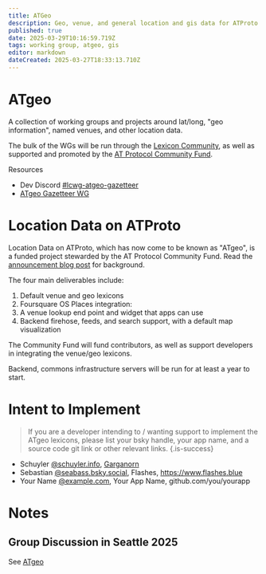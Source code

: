 ```yaml
---
title: ATGeo
description: Geo, venue, and general location and gis data for ATProto
published: true
date: 2025-03-29T10:16:59.719Z
tags: working group, atgeo, gis
editor: markdown
dateCreated: 2025-03-27T18:33:13.710Z
---
```


# ATgeo

A collection of working groups and projects around lat/long, "geo information", named venues, and other location data.

The bulk of the WGs will be run through the [Lexicon Community](/lexicon-community), as well as supported and promoted by the [AT Protocol Community Fund](/atproto-community-fund).

Resources
* Dev Discord [#lcwg-atgeo-gazetteer](https://discord.com/channels/1097580399187738645/1354817305594302647)
* [ATgeo Gazetteer WG](https://github.com/lexicon-community/wg-atgeo-gazetteer)

# Location Data on ATProto

Location Data on ATProto, which has now come to be known as "ATgeo", is a funded project stewarded by the AT Protocol Community Fund. Read the [announcement blog post](https://atprotocol.dev/location-data-on-at-protocol-the-second-community-fund-project/) for background.

The four main deliverables include:

1) Default venue and geo lexicons
2) Foursquare OS Places integration:
3) A venue lookup end point and widget that apps can use
4) Backend firehose, feeds, and search support, with a default map visualization

The Community Fund will fund contributors, as well as support developers in integrating the venue/geo lexicons.

Backend, commons infrastructure servers will be run for at least a year to start.

# Intent to Implement

> If you are a developer intending to / wanting support to implement the ATgeo lexicons, please list your bsky handle, your app name, and a source code git link or other relevant links.
{.is-success}

* Schuyler [@schuyler.info](https//bsky.app/profile/schuyler.info), [Garganorn](https://github.com/schuyler/garganorn)
* Sebastian [@seabass.bsky.social](https://bsky.app/profile/seabass.bsky.social), Flashes, https://www.flashes.blue
* Your Name [@example.com](https://bsky.app/profile/example.com), Your App Name, github.com/you/yourapp


# Notes

## Group Discussion in Seattle 2025

See [ATgeo](https://wiki.atprotocol.community/en/atmosphereconf/seattle2025/atgeo)




